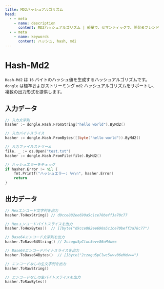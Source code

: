 ```yaml
---
title: MD2ハッシュアルゴリズム
head:
  - - meta
    - name: description
      content: MD2ハッシュアルゴリズム | 軽量で、セマンティックで、開発者フレンドリーなgolang エンコード&暗号ライブラリ
  - - meta
    - name: keywords
      content: ハッシュ, hash, md2
---
```


# Hash-Md2

`Hash-Md2` は `16` バイトのハッシュ値を生成するハッシュアルゴリズムです。`dongle` は標準およびストリーミング `md2` ハッシュアルゴリズムをサポートし、複数の出力形式を提供します。

## 入力データ

```go
// 入力文字列
hasher := dongle.Hash.FromString("hello world").ByMd2()

// 入力バイトスライス
hasher := dongle.Hash.FromBytes([]byte("hello world")).ByMd2()

// 入力ファイルストリーム
file, _ := os.Open("test.txt")
hasher := dongle.Hash.FromFile(file).ByMd2()

// ハッシュエラーをチェック
if hasher.Error != nil {
	fmt.Printf("ハッシュエラー: %v\n", hasher.Error)
	return
}
```

## 出力データ

```go
// Hexエンコード文字列を出力
hasher.ToHexString() // d9cce882ee690a5c1ce70beff3a78c77

// Hexエンコードバイトスライスを出力
hasher.ToHexBytes()  // []byte("d9cce882ee690a5c1ce70beff3a78c77")

// Base64エンコード文字列を出力
hasher.ToBase64String() // 2czogu5pClwc5wvv86eMdw==

// Base64エンコードバイトスライスを出力
hasher.ToBase64Bytes()  // []byte("2czogu5pClwc5wvv86eMdw==")

// エンコードなしの生文字列を出力
hasher.ToRawString()

// エンコードなしの生バイトスライスを出力
hasher.ToRawBytes()
```